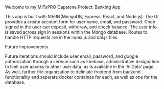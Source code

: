 Welcome to my MITxPRO Capstone Project: Banking App

This app is built with MERN(MongoDB, Express, React, and Node.js).  The UI provides a create account form for user name, email, and password.  Once signed in the user can deposit, withdraw, and check balance.  The user info is saved across sign in sessions within the Mongo database.  Routes to handle HTTP requests are in the index.js and dal.js files.

Future Improvements

Future iterations should include user email, password, and google authorization through a service such as Firebase, administrative designation to limit user access to other user data, as is available in the 'AllData' page.  As well, further file organization to deliniate frontend from backend functionality and seperate docker containes for each, as well as one for the database.

